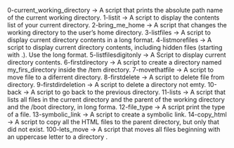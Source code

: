 0-current_working_directory  &rarr;  A script that prints the absolute path name of the current working directory.
1-listit  &rarr;  A script to display the contents list of your current directory.
2-bring_me_home  &rarr;  A script  that changes the working directory to the user’s home directory.
3-listfiles  &rarr; A script to display current directory contents in a long format.
4-listmorefiles  &rarr;  A script to display current directory contents, including hidden files (starting with .). Use the long format.
5-listfilesdigitonly  &rarr; A Script to display current directory contents.
6-firstdirectory  &rarr;  A script to create a directory named my_firs_directory inside the /tem directory.
7-movethatfile  &rarr; A script to move file to a diferrent directory.
8-firstdelete  &rarr; A script to delete file from directory.
9-firstdirdeletion  &rarr;  A script to delete a directory not emty.
10-back  &rarr; A script to go back to the previous directory.
11-lists  &rarr;  A script that lists all files in the current directory and the parent of the working directory and the /boot directory, in long forma.
12-file_type  &rarr;  A script print the type of a file.
13-symbolic_link  &rarr;  A script to create a symbolic link.
14-copy_html  &rarr;  A script to copy all the HTML files to the parent directory, but only that did not exist.
100-lets_move  &rarr; A script that moves all files beginning with an uppercase letter to a directory .
